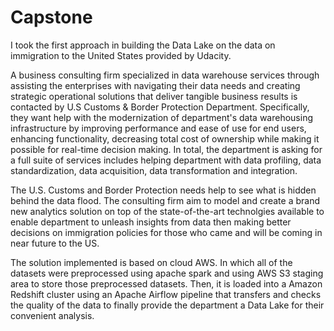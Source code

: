 # Capstone

I took the first approach in building the Data Lake on the data on immigration to the United States provided by Udacity.

A business consulting firm specialized in data warehouse services through assisting the enterprises with navigating their data needs and creating strategic operational solutions that deliver tangible business results is contacted by U.S Customs & Border Protection Department. Specifically, they want help with the modernization of department's data warehousing infrastructure by improving performance and ease of use for end users, enhancing functionality, decreasing total cost of ownership while making it possible for real-time decision making. In total, the department is asking for a full suite of services includes helping department with data profiling, data standardization, data acquisition, data transformation and integration.

The U.S. Customs and Border Protection needs help to see what is hidden behind the data flood. The consulting firm aim to model and create a brand new analytics solution on top of the state-of-the-art technolgies available to enable department to unleash insights from data then making better decisions on immigration policies for those who came and will be coming in near future to the US.


The solution implemented is based on cloud AWS. In which all of the datasets were preprocessed using apache spark and using AWS S3 staging area to store those preprocessed datasets. Then, it is loaded into a Amazon Redshift cluster using an Apache Airflow pipeline that transfers and checks the quality of the data to finally provide the department a Data Lake for their convenient analysis. 
